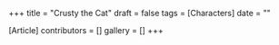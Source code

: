 +++
title = "Crusty the Cat"
draft = false
tags = [Characters]
date = ""

[Article]
contributors = []
gallery = []
+++